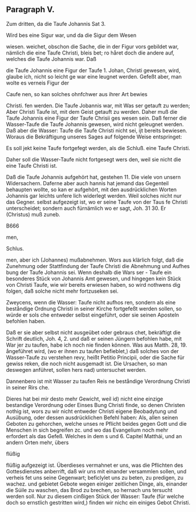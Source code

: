 
<!-- Seite 580 -->
Paragraph V.
------------


Zum dritten, da die Taufe Johannis Sat 3.

Wird bes eine Sigur war, und da die Sigur dem Wesen

wiesen. weichet, obschon die Sache, die in der Figur vors gebildet war, nämlich die eine Taufe Christi, bleis bet; ro håret doch die andere auf, welches die Taufe Johannis war. Daß

die Taufe Johannis eine Figur der Taufe 1. Johan, Christi gewesen, wird, glaube ich, nicht so leicht ge war eine leugnet werden. Gefeßt aber, man wolte es verneis Figur der

Caufe nen, so kan solches ohnfchwer aus ihrer Art bewies

Christi. fen werden. Die Taufe Jobannis war, mit Was ser getauft zu werden; Aber Christi Taufe ist, mit dem Geist getauft zu werden. Daher muß die Taufe Johannis eine Figur der Taufe Chrisii ges wesen sein. Daß ferner die Wasser-Taufe die Taufe Johannis gewesen, wird nicht geleugnet werden. Daß aber die Wasser: Taufe die Taufe Christi nicht sei, ijt bereits bewiesen. Woraus die Bekräftigung unseres Sages auf folgende Weise entspringet:

Es soll jekt keine Taufe fortgefegt werden, als die Schluß. eine Taufe Christi.

Daher soll die Wasser-Taufe nicht fortgesegt wers den, weil sie nicht die eine Taufe Christi ist.

Daß die Taufe Johannis aufgehört hat, gestehen 11. Die viele von unsern Widersachern. Daferne aber auch hannis hat jemand das Gegenteil behaupten wollte, so kan er aufgehört, mit den ausdrücklichen Worten Johannis gar leichts unfere lich widerlegt werden. Weil solches nicht nur das Gegner. selbst aufgezeigt ist, wo er seine Taufe von der Taus fe Christi unterscheidet; sondern auch fürnämlich wo er sagt, Joh. 31 30. Er (Christus) muß zuneb.

B666

men,

Schlus.
<!-- Seite 586 -->
men, aber ich (Johannes) mußabnehmen. Wors aus klärlich folgt, daß die Zunehmung oder Stattfindung der Taufe Christi die Abnehmung und Aufhes bung der Taufe Johannis sei. Wenn deshalb die Wars ser - Taufe ein besonderes Stück von Johannis Amt gewesen, und hingegen kein Stück von Christi Taufe, wie wir bereits erwiesen haben, so wird nothwens dig folgen, daß solche nicht mehr fortzuseken sei.

Zweycens, wenn die Wasser: Taufe nicht aufhos ren, sondern als eine beståndige Ordnung Christi in seiner Kirche fortgefeßt werden sollen, so würde er sols che entweder selbst eingeführt, oder sie seinen Aposteln befohlen haben.

Daß er sie aber selbst nicht ausgeübet oder gebraus chet, bekräftigt die Schrift deutlich, Joh. 4, 2. und daß er seinen Jüngern befohlen habe, mit War jer zu taufen, habe ich noch nie finden können. Was aus Matth. 28, 19. ångeführet wird, (wo er ihnen zu taufen befieblet,) daß solches von der Wasser-Taufe zu verstehen revy, heißt Petitio Principii, oder die Sache für gewiss reken, die noch nicht ausgemadt ist. Die Ursachen, so man deswegen anführet, sollen hers nad) untersuchet werden.

Dannenbero ist mit Wasser zu taufen Reis ne beståndige Verordnung Christi in seiner Rirs che.

Dieres hat bei mir desto mehr Gewicht, weil id) nicht eine einzige bestandige Verordnung oder Einses Bung Christi finde, so denen Christen nothig ist, wors zu wir nicht entweder Christi eigene Beobadytung und Ausübung, oder dessen ausdrücklichen Befehl haben: Als, allen seinen Geboten zu gehorchen, welche unses re Pflicht beides gegen Gott und die Menschen in sich begreifen zc. und wo das Evangelium noch mehr erfordert als das Gefeß. Welches in dem s und 6. Capitel Matthái, und an andern Orten mehr, übers

flüßig
<!-- Seite 587 -->
 flüßig aufgezeigt ist. Überdieses vermahnet er uns,
was die Pflichten des Gottesdienstes anberrift, daß
wir uns mit einander versammlen sollen, und verheis
fet uns seine Gegenwart; beficlylet uns zu beten, zu
predigen, zu wachez. und gebietet Gebote wegen
 einiger zeitlichen Dinge, als, einander die Súile
zu waschen, das Brod zu brechen, so hernach uns
tersucht werden soll. Nur zu diesem cinßigen Stück
der Wasser: Taufe (für welche doch so ernstlich
gestritten wird,) finden wir nichc ein einiges Gebot
Christi.

